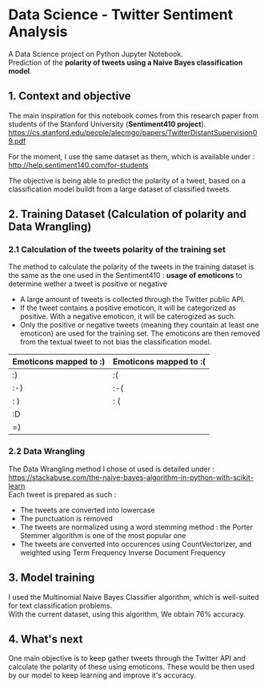 # Data Science - Twitter Sentiment Analysis
A Data Science project on Python Jupyter Notebook.  
Prediction of the **polarity of tweets using a Naive Bayes classification model**.  

## 1. Context and objective
The main inspiration for this notebook comes from this research paper from students of the Stanford University (**Sentiment410 project**).  
https://cs.stanford.edu/people/alecmgo/papers/TwitterDistantSupervision09.pdf  

For the moment, I use the same dataset as them, which is available under : http://help.sentiment140.com/for-students

The objective is being able to predict the polarity of a tweet, based on a classification model buildt from a large dataset of classified tweets.  

## 2. Training Dataset (Calculation of polarity and Data Wrangling)  

### 2.1 Calculation of the tweets polarity of the training set  
The method to calculate the polarity of the tweets in the training dataset is the same as the one used in the Sentiment410 : **usage of emoticons** to determine wether a tweet is positive or negative  
- A large amount of tweets is collected through the Twitter public API.
- If the tweet contains a positive emoticon, it will be categorized as positive. With a negative emoticon, it will be caterogized as such.  
- Only the positive or negative tweets (meaning they countain at least one emoticon) are used for the training set. The emoticons are then removed from the textual tweet to not bias the classification model. 

| Emoticons mapped to :) | Emoticons mapped to :( |
|---|---|
| :) | :( |
| :-) | :-( |
| : ) | : ( |
| :D |
| =) |

### 2.2 Data Wrangling  
The Data Wrangling method I chose ot used is detailed under : https://stackabuse.com/the-naive-bayes-algorithm-in-python-with-scikit-learn  
Each tweet is prepared as such :  
- The tweets are converted into lowercase
- The punctuation is removed
- The tweets are normalized using a word stemming method : the Porter Stemmer algorithm is one of the most popular one  
- The tweets are converted into occurences using CountVectorizer, and weighted using Term Frequency Inverse Document Frequency  

## 3. Model training  
I used the Multinomial Naive Bayes Classifier algorithm, which is well-suited for text classification problems.  
With the current dataset, using this algorithm, We obtain 76% accuracy.

## 4. What's next  
One main objective is to keep gather tweets through the Twitter API and calculate the polarity of these using emoticons. These would be then used by our model to keep learning and improve it's accuracy.  
